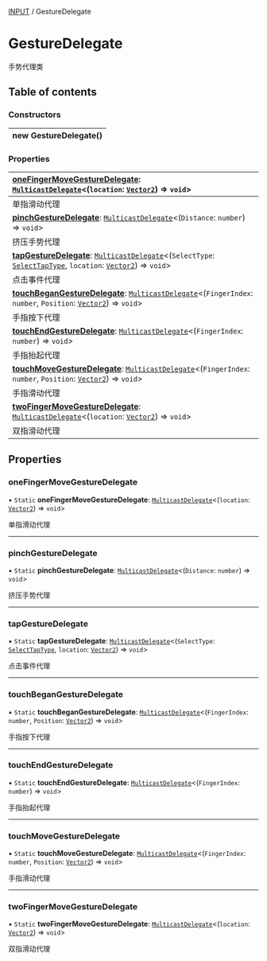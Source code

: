 [INPUT](../groups/Core.INPUT.md) / GestureDelegate

# GestureDelegate <Badge type="tip" text="Class" /> <Score text="GestureDelegate" />

<p class="content-big"> 手势代理类 </p>

## Table of contents

### Constructors <Score text="Constructors" /> 
| **new GestureDelegate**()  |
| :----- |

### Properties <Score text="Properties" /> 
| **[oneFingerMoveGestureDelegate](mw.GestureDelegate.md#onefingermovegesturedelegate)**: [`MulticastDelegate`](mw.MulticastDelegate.md)<(`location`: [`Vector2`](mw.Vector2.md)) => `void`\>  |
| :-----|
| 单指滑动代理|
| **[pinchGestureDelegate](mw.GestureDelegate.md#pinchgesturedelegate)**: [`MulticastDelegate`](mw.MulticastDelegate.md)<(`Distance`: `number`) => `void`\>  |
| 挤压手势代理|
| **[tapGestureDelegate](mw.GestureDelegate.md#tapgesturedelegate)**: [`MulticastDelegate`](mw.MulticastDelegate.md)<(`SelectType`: [`SelectTapType`](../enums/mw.SelectTapType.md), `location`: [`Vector2`](mw.Vector2.md)) => `void`\>  |
| 点击事件代理|
| **[touchBeganGestureDelegate](mw.GestureDelegate.md#touchbegangesturedelegate)**: [`MulticastDelegate`](mw.MulticastDelegate.md)<(`FingerIndex`: `number`, `Position`: [`Vector2`](mw.Vector2.md)) => `void`\>  |
| 手指按下代理|
| **[touchEndGestureDelegate](mw.GestureDelegate.md#touchendgesturedelegate)**: [`MulticastDelegate`](mw.MulticastDelegate.md)<(`FingerIndex`: `number`) => `void`\>  |
| 手指抬起代理|
| **[touchMoveGestureDelegate](mw.GestureDelegate.md#touchmovegesturedelegate)**: [`MulticastDelegate`](mw.MulticastDelegate.md)<(`FingerIndex`: `number`, `Position`: [`Vector2`](mw.Vector2.md)) => `void`\>  |
| 手指滑动代理|
| **[twoFingerMoveGestureDelegate](mw.GestureDelegate.md#twofingermovegesturedelegate)**: [`MulticastDelegate`](mw.MulticastDelegate.md)<(`location`: [`Vector2`](mw.Vector2.md)) => `void`\>  |
| 双指滑动代理|

## Properties

### oneFingerMoveGestureDelegate <Score text="oneFingerMoveGestureDelegate" /> 

▪ `Static` **oneFingerMoveGestureDelegate**: [`MulticastDelegate`](mw.MulticastDelegate.md)<(`location`: [`Vector2`](mw.Vector2.md)) => `void`\>

单指滑动代理

___

### pinchGestureDelegate <Score text="pinchGestureDelegate" /> 

▪ `Static` **pinchGestureDelegate**: [`MulticastDelegate`](mw.MulticastDelegate.md)<(`Distance`: `number`) => `void`\>

挤压手势代理

___

### tapGestureDelegate <Score text="tapGestureDelegate" /> 

▪ `Static` **tapGestureDelegate**: [`MulticastDelegate`](mw.MulticastDelegate.md)<(`SelectType`: [`SelectTapType`](../enums/mw.SelectTapType.md), `location`: [`Vector2`](mw.Vector2.md)) => `void`\>

点击事件代理

___

### touchBeganGestureDelegate <Score text="touchBeganGestureDelegate" /> 

▪ `Static` **touchBeganGestureDelegate**: [`MulticastDelegate`](mw.MulticastDelegate.md)<(`FingerIndex`: `number`, `Position`: [`Vector2`](mw.Vector2.md)) => `void`\>

手指按下代理

___

### touchEndGestureDelegate <Score text="touchEndGestureDelegate" /> 

▪ `Static` **touchEndGestureDelegate**: [`MulticastDelegate`](mw.MulticastDelegate.md)<(`FingerIndex`: `number`) => `void`\>

手指抬起代理

___

### touchMoveGestureDelegate <Score text="touchMoveGestureDelegate" /> 

▪ `Static` **touchMoveGestureDelegate**: [`MulticastDelegate`](mw.MulticastDelegate.md)<(`FingerIndex`: `number`, `Position`: [`Vector2`](mw.Vector2.md)) => `void`\>

手指滑动代理

___

### twoFingerMoveGestureDelegate <Score text="twoFingerMoveGestureDelegate" /> 

▪ `Static` **twoFingerMoveGestureDelegate**: [`MulticastDelegate`](mw.MulticastDelegate.md)<(`location`: [`Vector2`](mw.Vector2.md)) => `void`\>

双指滑动代理
